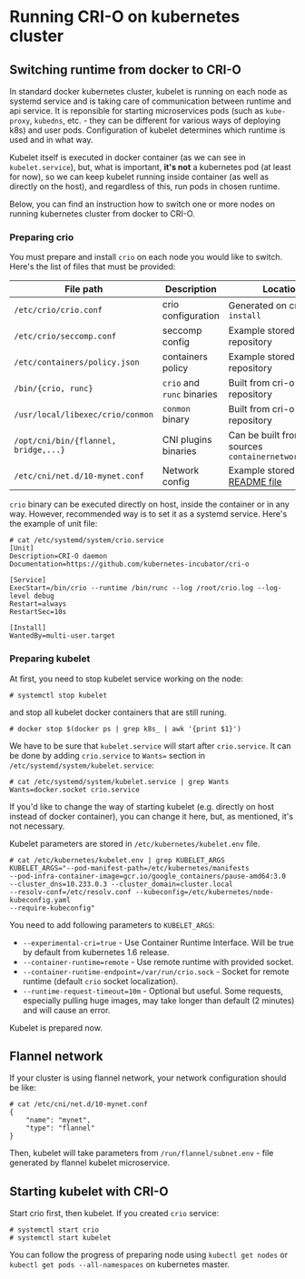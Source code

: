 # Running CRI-O on kubernetes cluster

## Switching runtime from docker to CRI-O

In standard docker kubernetes cluster, kubelet is running on each node as systemd service and is taking care of communication between runtime and api service.
It is reponsible for starting microservices pods (such as `kube-proxy`, `kubedns`, etc. - they can be different for various ways of deploying k8s) and user pods.
Configuration of kubelet determines which runtime is used and in what way.

Kubelet itself is executed in docker container (as we can see in `kubelet.service`), but, what is important, **it's not** a kubernetes pod (at least for now), 
so we can keep kubelet running inside container (as well as directly on the host), and regardless of this, run pods in chosen runtime.

Below, you can find an instruction how to switch one or more nodes on running kubernetes cluster from docker to CRI-O.

### Preparing crio

You must prepare and install `crio` on each node you would like to switch. Here's the list of files that must be provided:

| File path                                  | Description                | Location                                            |
|--------------------------------------------|----------------------------|-----------------------------------------------------|
| `/etc/crio/crio.conf`                      | crio configuration         | Generated on cri-o `make install`                   |
| `/etc/crio/seccomp.conf`                   | seccomp config             | Example stored in cri-o repository                  |
| `/etc/containers/policy.json`              | containers policy          | Example stored in cri-o repository                  |
| `/bin/{crio, runc}`                        | `crio` and `runc` binaries | Built from cri-o repository                         |
| `/usr/local/libexec/crio/conmon`           | `conmon` binary            | Built from cri-o repository                         |
| `/opt/cni/bin/{flannel, bridge,...}`       | CNI plugins binaries       | Can be built from sources `containernetworking/cni` |
| `/etc/cni/net.d/10-mynet.conf`             | Network config             | Example stored in [README file](README.md)          |

`crio` binary can be executed directly on host, inside the container or in any way.
However, recommended way is to set it as a systemd service.
Here's the example of unit file:

```
# cat /etc/systemd/system/crio.service
[Unit]
Description=CRI-O daemon
Documentation=https://github.com/kubernetes-incubator/cri-o

[Service]
ExecStart=/bin/crio --runtime /bin/runc --log /root/crio.log --log-level debug
Restart=always
RestartSec=10s

[Install]
WantedBy=multi-user.target
```

### Preparing kubelet
At first, you need to stop kubelet service working on the node:
```
# systemctl stop kubelet
```
and stop all kubelet docker containers that are still runing.

```
# docker stop $(docker ps | grep k8s_ | awk '{print $1}')
```

We have to be sure that `kubelet.service` will start after `crio.service`.
It can be done by adding `crio.service` to `Wants=` section in `/etc/systemd/system/kubelet.service`:

```
# cat /etc/systemd/system/kubelet.service | grep Wants
Wants=docker.socket crio.service
```

If you'd like to change the way of starting kubelet (e.g. directly on host instead of docker container), you can change it here, but, as mentioned, it's not necessary.


Kubelet parameters are stored in `/etc/kubernetes/kubelet.env` file.
```
# cat /etc/kubernetes/kubelet.env | grep KUBELET_ARGS
KUBELET_ARGS="--pod-manifest-path=/etc/kubernetes/manifests 
--pod-infra-container-image=gcr.io/google_containers/pause-amd64:3.0 
--cluster_dns=10.233.0.3 --cluster_domain=cluster.local 
--resolv-conf=/etc/resolv.conf --kubeconfig=/etc/kubernetes/node-kubeconfig.yaml
--require-kubeconfig"
```

You need to add following parameters to `KUBELET_ARGS`:
* `--experimental-cri=true` - Use Container Runtime Interface. Will be true by default from kubernetes 1.6 release.
* `--container-runtime=remote` - Use remote runtime with provided socket.
* `--container-runtime-endpoint=/var/run/crio.sock` - Socket for remote runtime (default `crio` socket localization).
* `--runtime-request-timeout=10m` - Optional but useful. Some requests, especially pulling huge images, may take longer than default (2 minutes) and will cause an error. 

Kubelet is prepared now.

## Flannel network
If your cluster is using flannel network, your network configuration should be like:
```
# cat /etc/cni/net.d/10-mynet.conf
{
    "name": "mynet",
    "type": "flannel"
}
```
Then, kubelet will take parameters from `/run/flannel/subnet.env` - file generated by flannel kubelet microservice.

## Starting kubelet with CRI-O
Start crio first, then kubelet. If you created `crio` service:
```
# systemctl start crio
# systemctl start kubelet
```

You can follow the progress of preparing node using `kubectl get nodes` or `kubectl get pods --all-namespaces` on kubernetes master.
